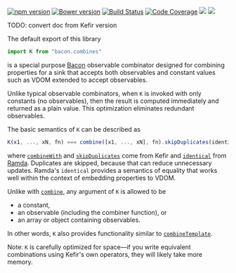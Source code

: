 [![npm version](https://badge.fury.io/js/bacon.combines.svg)](http://badge.fury.io/js/bacon.combines)
[![Bower version](https://badge.fury.io/bo/bacon.combines.svg)](https://badge.fury.io/bo/bacon.combines)
[![Build Status](https://travis-ci.org/calmm-js/bacon.combines.svg?branch=master)](https://travis-ci.org/calmm-js/bacon.combines)
[![Code Coverage](https://img.shields.io/codecov/c/github/calmm-js/bacon.combines/master.svg)](https://codecov.io/github/calmm-js/bacon.combines?branch=master)
[![](https://david-dm.org/calmm-js/bacon.combines.svg)](https://david-dm.org/calmm-js/bacon.combines)
[![](https://david-dm.org/calmm-js/bacon.combines/dev-status.svg)](https://david-dm.org/calmm-js/bacon.combines?type=dev)

TODO: convert doc from Kefir version

The default export of this library

```js
import K from "bacon.combines"
```

is a special purpose [Bacon](https://baconjs.github.io/) observable
combinator designed for combining properties for a sink that accepts both
observables and constant values such as VDOM extended to accept observables.

Unlike typical observable combinators, when `K` is invoked with only constants
(no observables), then the result is computed immediately and returned as a
plain value.  This optimization eliminates redundant observables.

The basic semantics of `K` can be described as

```js
K(x1, ..., xN, fn) === combine([x1, ..., xN], fn).skipDuplicates(identical)
```

where [`combineWith`](http://rpominov.github.io/kefir/#combine)
and [`skipDuplicates`](http://rpominov.github.io/kefir/#skip-duplicates) come
from Kefir and [`identical`](http://ramdajs.com/docs/#identical)
from [Ramda](http://ramdajs.com/).  Duplicates are skipped, because that can
reduce unnecessary updates.  Ramda's `identical` provides a semantics of
equality that works well within the context of embedding properties to VDOM.

Unlike with [`combine`](http://rpominov.github.io/kefir/#combine), any argument
of `K` is allowed to be
* a constant,
* an observable (including the combiner function), or
* an array or object containing observables.

In other words, `K` also provides functionality similar
to
[`combineTemplate`](https://github.com/baconjs/bacon.js#bacon-combinetemplate).

Note: `K` is carefully optimized for space&mdash;if you write equivalent
combinations using Kefir's own operators, they will likely take more memory.
